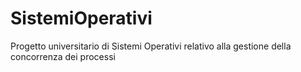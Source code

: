 # SistemiOperativi
Progetto universitario di Sistemi Operativi relativo alla gestione della concorrenza dei processi
